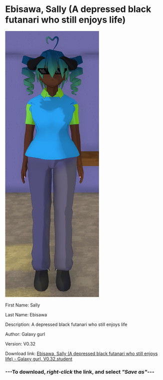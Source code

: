 # Ebisawa, Sally (A depressed black futanari who still enjoys life)

<img src = "https://raw.githubusercontent.com/Arbiter1223/Daigaku-Gurashi-Custom-Students/master/Students/Files/Ebisawa%2C%20Sally%20(A%20depressed%20black%20futanari%20who%20still%20enjoys%20life).png">

First Name: Sally

Last Name: Ebisawa

Description: A depressed black futanari who still enjoys life

Author: Galaxy gurl

Version: V0.32

Download link: <a href="https://raw.githubusercontent.com/Arbiter1223/Daigaku-Gurashi-Custom-Students/master/Students/Files/Ebisawa%2C%20Sally%20(A%20depressed%20black%20futanari%20who%20still%20enjoys%20life)%20-%20Galaxy%20gurl%2C%20V0.32.student">Ebisawa, Sally (A depressed black futanari who still enjoys life) - Galaxy gurl, V0.32.student</a>

### ---**To download, _right-click_ the link, and select _"Save as"_**---
